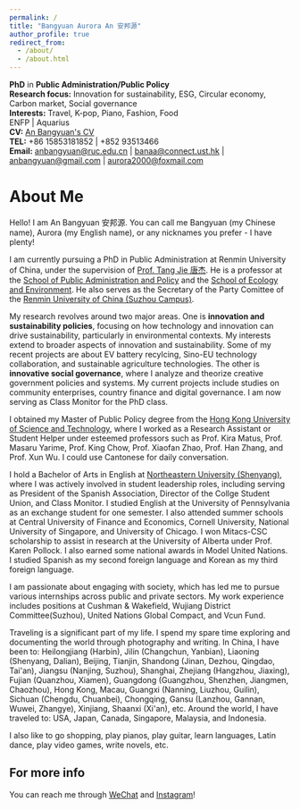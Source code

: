 ```yaml
---
permalink: /
title: "Bangyuan Aurora An 安邦源"
author_profile: true
redirect_from: 
  - /about/
  - /about.html
---
```


**PhD** in **Public Administration/Public Policy**<br>
**Research focus:** Innovation for sustainability, ESG, Circular economy, Carbon market, Social governance<br>
**Interests:** Travel, K-pop, Piano, Fashion, Food<br>
ENFP | Aquarius<br>
**CV:** [An Bangyuan's CV](../assets/cv.pdf)<br>
**TEL:** +86 15853181852 | +852 93513466<br>
**Email:** anbangyuan@ruc.edu.cn | banaa@connect.ust.hk |<br>
           anbangyuan@gmail.com | aurora2000@foxmail.com




About Me
======
Hello! 
I am An Bangyuan 安邦源. You can call me Bangyuan (my Chinese name), Aurora (my English name), or any nicknames you prefer - I have plenty!

I am currently pursuing a PhD in Public Administration at Renmin University of China, under the supervision of [Prof. Tang Jie 唐杰](http://en.spap.ruc.edu.cn/staff/faculty1/1bda2084ed634b079fc81a5b02b00c08.htm). He is a professor at the [School of Public Administration and Policy](http://en.spap.ruc.edu.cn) and the [School of Ecology and Environment](https://see.ruc.edu.cn). He also serves as the Secretary of the Party Comittee of the [Renmin University of China (Suzhou Campus)](http://en.sc.ruc.edu.cn/#/).

My research revolves around two major areas. One is **innovation and sustainability policies**, focusing on how technology and innovation can drive sustainability, particularly in environmental contexts. My interests extend to broader aspects of innovation and sustainability. Some of my recent projects are about EV battery recylcing, Sino-EU technology collaboration, and sustainable agriculture technologies. The other is **innovative social governance**, where I analyze and theorize creative government policies and systems. My current projects include studies on community enterprises, country finance and digital governance. I am now serving as Class Monitor for the PhD class.

I obtained my Master of Public Policy degree from the [Hong Kong University of Science and Technology](https://ppol.hkust.edu.hk/), where I worked as a Research Assistant or Student Helper under esteemed professors such as Prof. Kira Matus, Prof. Masaru Yarime, Prof. King Chow, Prof. Xiaofan Zhao, Prof. Han Zhang, and Prof. Xun Wu. I could use Cantonese for daily conversation. 

I hold a Bachelor of Arts in English at [Northeastern University (Shenyang)](http://www.fsc.neu.edu.cn), where I was actively involved in student leadership roles, including serving as President of the Spanish Association, Director of the Collge Student Union, and Class Monitor. I studied English at the University of Pennsylvania as an exchange student for one semester. I also attended summer schools at Central University of Finance and Economics, Cornell University, National University of Singapore, and University of Chicago. I won Mitacs-CSC scholarship to assist in research at the University of Alberta under Prof. Karen Pollock. I also earned some national awards in Model United Nations. I studied Spanish as my second foreign language and Korean as my third foreign language.

I am passionate about engaging with society, which has led me to pursue various internships across public and private sectors. My work experience includes positions at Cushman & Wakefield, Wujiang District Committee(Suzhou), United Nations Global Compact, and Vcun Fund. 

Traveling is a significant part of my life. I spend my spare time exploring and documenting the world through photography and writing. In China, I have been to: Heilongjiang (Harbin), Jilin (Changchun, Yanbian), Liaoning (Shenyang, Dalian), Beijing, Tianjin, Shandong (Jinan, Dezhou, Qingdao, Tai'an), Jiangsu (Nanjing, Suzhou), Shanghai, Zhejiang (Hangzhou, Jiaxing), Fujian (Quanzhou, Xiamen), Guangdong (Guangzhou, Shenzhen, Jiangmen, Chaozhou), Hong Kong, Macau, Guangxi (Nanning, Liuzhou, Guilin), Sichuan (Chengdu, Chuanbei), Chongqing, Gansu (Lanzhou, Gannan, Wuwei, Zhangye), Xinjiang, Shaanxi (Xi'an), etc. Around the world, I have traveled to: USA, Japan, Canada, Singapore, Malaysia, and Indonesia.

I also like to go shopping, play pianos, play guitar, learn languages, Latin dance, play video games, write novels, etc.

For more info
------
You can reach me through [WeChat](assets/wechat.png) and [Instagram](https://www.instagram.com/anbangyuan/)!
